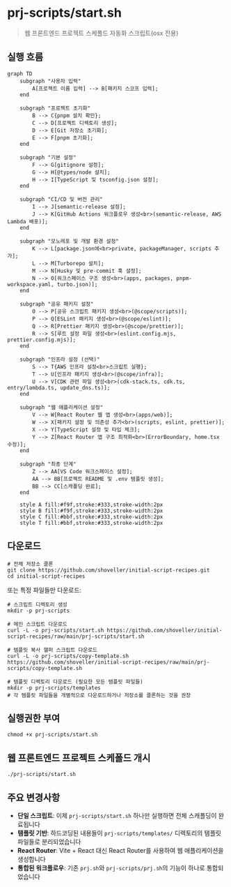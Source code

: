 # prj-scripts/start.sh
> 웹 프론트엔드 프로젝트 스케폴드 자동화 스크립트(osx 전용)

## 실행 흐름

```mermaid
graph TD
    subgraph "사용자 입력"
        A[프로젝트 이름 입력] --> B[패키지 스코프 입력];
    end

    subgraph "프로젝트 초기화"
        B --> C{pnpm 설치 확인};
        C --> D[프로젝트 디렉토리 생성];
        D --> E[Git 저장소 초기화];
        E --> F[pnpm 초기화];
    end

    subgraph "기본 설정"
        F --> G[gitignore 설정];
        G --> H[@types/node 설치];
        H --> I[TypeScript 및 tsconfig.json 설정];
    end

    subgraph "CI/CD 및 버전 관리"
        I --> J[semantic-release 설정];
        J --> K[GitHub Actions 워크플로우 생성<br>(semantic-release, AWS Lambda 배포)];
    end

    subgraph "모노레포 및 개발 환경 설정"
        K --> L[package.json에<br>private, packageManager, scripts 추가];
        L --> M[Turborepo 설치];
        M --> N[Husky 및 pre-commit 훅 설정];
        N --> O[워크스페이스 구조 생성<br>(apps, packages, pnpm-workspace.yaml, turbo.json)];
    end

    subgraph "공유 패키지 설정"
        O --> P[공유 스크립트 패키지 생성<br>(@scope/scripts)];
        P --> Q[ESLint 패키지 생성<br>(@scope/eslint)];
        Q --> R[Prettier 패키지 생성<br>(@scope/prettier)];
        R --> S[루트 설정 파일 생성<br>(eslint.config.mjs, prettier.config.mjs)];
    end

    subgraph "인프라 설정 (선택)"
        S --> T{AWS 인프라 설정<br>스크립트 실행};
        T --> U[인프라 패키지 생성<br>(@scope/infra)];
        U --> V[CDK 관련 파일 생성<br>(cdk-stack.ts, cdk.ts, entry/lambda.ts, update_dns.ts)];
    end

    subgraph "웹 애플리케이션 설정"
        V --> W[React Router 웹 앱 생성<br>(apps/web)];
        W --> X[패키지 설정 및 의존성 추가<br>(scripts, eslint, prettier)];
        X --> Y[TypeScript 설정 및 타입 체크];
        Y --> Z[React Router 앱 구조 최적화<br>(ErrorBoundary, home.tsx 수정)];
    end

    subgraph "최종 단계"
        Z --> AA[VS Code 워크스페이스 설정];
        AA --> BB[프로젝트 README 및 .env 템플릿 생성];
        BB --> CC[스캐폴딩 완료];
    end

    style A fill:#f9f,stroke:#333,stroke-width:2px
    style B fill:#f9f,stroke:#333,stroke-width:2px
    style C fill:#bbf,stroke:#333,stroke-width:2px
    style T fill:#bbf,stroke:#333,stroke-width:2px
```

## 다운로드
```shell
# 전체 저장소 클론
git clone https://github.com/shoveller/initial-script-recipes.git
cd initial-script-recipes
```

또는 특정 파일들만 다운로드:
```shell
# 스크립트 디렉토리 생성
mkdir -p prj-scripts

# 메인 스크립트 다운로드
curl -L -o prj-scripts/start.sh https://github.com/shoveller/initial-script-recipes/raw/main/prj-scripts/start.sh

# 템플릿 복사 헬퍼 스크립트 다운로드
curl -L -o prj-scripts/copy-template.sh https://github.com/shoveller/initial-script-recipes/raw/main/prj-scripts/copy-template.sh

# 템플릿 디렉토리 다운로드 (필요한 모든 템플릿 파일들)
mkdir -p prj-scripts/templates
# 각 템플릿 파일들을 개별적으로 다운로드하거나 저장소를 클론하는 것을 권장
```

## 실행권한 부여
```shell
chmod +x prj-scripts/start.sh
```

## 웹 프론트엔드 프로젝트 스케폴드 개시
```shell
./prj-scripts/start.sh
```

## 주요 변경사항
- **단일 스크립트**: 이제 `prj-scripts/start.sh` 하나만 실행하면 전체 스캐폴딩이 완료됩니다
- **템플릿 기반**: 하드코딩된 내용들이 `prj-scripts/templates/` 디렉토리의 템플릿 파일들로 분리되었습니다
- **React Router**: Vite + React 대신 React Router를 사용하여 웹 애플리케이션을 생성합니다
- **통합된 워크플로우**: 기존 `prj.sh`와 `prj-scripts/prj.sh`의 기능이 하나로 통합되었습니다
